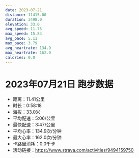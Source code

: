 ```yaml
---
date: 2023-07-21
distance: 11415.00
duration: 3498.0
elevation: 33.0
avg_speed: 11.75
max_speed: 15.84
avg_pace: 5.11
max_pace: 3.79
avg_heartrate: 134.9
max_heartrate: 162.0
calories: 0.0
---
```


# 2023年07月21日 跑步数据

- 距离：11.41公里
- 时长：0:58:18
- 海拔：33.0米
- 平均配速：5:06/公里
- 最快配速：3:47/公里
- 平均心率：134.9次/分钟
- 最大心率：162.0次/分钟
- 卡路里消耗：0.0千卡
- 活动链接：https://www.strava.com/activities/9494159750
